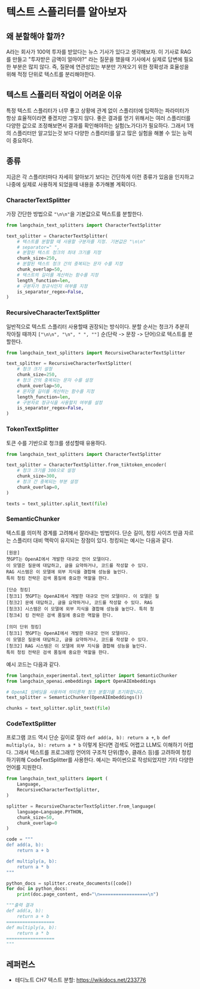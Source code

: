 # 텍스트 스플리터를 알아보자

## 왜 분할해야 할까?

A라는 회사가 100억 투자를 받았다는 뉴스 기사가 있다고 생각해보자. 이 기사로 RAG를 만들고 "투자받은 금액이 얼마야?" 라는 질문을 했을때 기사에서 실제로 답변에 필요한 부분은 많지 않다. 즉, 질문에 연관성있는 부분만 가져오기 위한 정확성과 효율성을 위해 적정 단위로 텍스트를 분리해야한다.

## 텍스트 스플리터 작업이 어려운 이유

특정 텍스트 스플리터가 너무 좋고 상황에 관계 없이 스플리터에 입력하는 파라미터가 항상 효율적이라면 좋겠지만 그렇지 않다. 좋은 결과를 얻기 위해서는 여러 스플리터를 다양한 값으로 조정해보면서 결과를 확인해야하는 실험(노가다)가 필요하다. 그래서 1개의 스플리터만 알고있는것 보다 다양한 스플리터를 알고 많은 실험을 해볼 수 있는 능력이 중요하다.

## 종류

지금은 각 스플리터마다 자세히 알아보기 보다는 간단하게 이런 종류가 있음을 인지하고 나중에 실제로 사용하게 되었을때 내용을 추가해볼 계획이다.

### CharacterTextSplitter

가장 간단한 방법으로 ```"\n\n"```을 기본값으로 텍스트를 분할한다.

```python
from langchain_text_splitters import CharacterTextSplitter

text_splitter = CharacterTextSplitter(
    # 텍스트를 분할할 때 사용할 구분자를 지정. 기본값은 "\n\n"
    # separator=" ",
    # 분할된 텍스트 청크의 최대 크기를 지정
    chunk_size=250,
    # 분할된 텍스트 청크 간의 중복되는 문자 수를 지정
    chunk_overlap=50,
    # 텍스트의 길이를 계산하는 함수를 지정
    length_function=len,
    # 구분자가 정규식인지 여부를 지정
    is_separator_regex=False,
)
```

### RecursiveCharacterTextSplitter

일반적으로 텍스트 스플리터 사용할때 권장되는 방식이다. 분할 순서는 청크가 추분히 작아질 때까지 ```["\n\n", "\n", " ", ""]``` 순(단락 -> 문장 -> 단어)으로 텍스트를 분할한다.

```python
from langchain_text_splitters import RecursiveCharacterTextSplitter

text_splitter = RecursiveCharacterTextSplitter(
    # 청크 크기 설정 
    chunk_size=250,
    # 청크 간의 중복되는 문자 수를 설정
    chunk_overlap=50,
    # 문자열 길이를 계산하는 함수를 지정
    length_function=len,
    # 구분자로 정규식을 사용할지 여부를 설정
    is_separator_regex=False,
)
```

### TokenTextSplitter

토큰 수를 기반으로 청크를 생성할때 유용하다.

```python
from langchain_text_splitters import CharacterTextSplitter

text_splitter = CharacterTextSplitter.from_tiktoken_encoder(
    # 청크 크기를 300으로 설정
    chunk_size=300,
    # 청크 간 중복되는 부분 설정
    chunk_overlap=0,
)

texts = text_splitter.split_text(file)
```

### SemanticChunker

텍스트를 의미적 경계를 고려해서 잘라내는 방법이다. 단순 길이, 청킹 사이즈 만큼 자르는 스플리터 대비 맥락이 유지되는 장점이 있다. 청킹되는 예시는 다음과 같다.

```plaintext
[원문]
챗GPT는 OpenAI에서 개발한 대규모 언어 모델이다. 
이 모델은 질문에 대답하고, 글을 요약하거나, 코드를 작성할 수 있다. 
RAG 시스템은 이 모델에 외부 지식을 결합해 성능을 높인다. 
특히 청킹 전략은 검색 품질에 중요한 역할을 한다.

[단순 청킹]
[청크1] 챗GPT는 OpenAI에서 개발한 대규모 언어 모델이다. 이 모델은 질
[청크2] 문에 대답하고, 글을 요약하거나, 코드를 작성할 수 있다. RAG 
[청크3] 시스템은 이 모델에 외부 지식을 결합해 성능을 높인다. 특히 청
[청크4] 킹 전략은 검색 품질에 중요한 역할을 한다.

[의미 단위 청킹]
[청크1] 챗GPT는 OpenAI에서 개발한 대규모 언어 모델이다. 
이 모델은 질문에 대답하고, 글을 요약하거나, 코드를 작성할 수 있다. 
[청크2] RAG 시스템은 이 모델에 외부 지식을 결합해 성능을 높인다. 
특히 청킹 전략은 검색 품질에 중요한 역할을 한다.
```

예시 코드는 다음과 같다.

```python
from langchain_experimental.text_splitter import SemanticChunker
from langchain_openai.embeddings import OpenAIEmbeddings

# OpenAI 임베딩을 사용하여 의미론적 청크 분할기를 초기화합니다.
text_splitter = SemanticChunker(OpenAIEmbeddings())

chunks = text_splitter.split_text(file)
```

### CodeTextSplitter

프로그램 코드 역시 단순 길이로 잘라 ```def add(a, b): return a +```, ```b def multiply(a, b): return a * b``` 이렇게 된다면 검색도 어렵고 LLM도 이해하기 어렵다. 그래서 텍스트를 프로그래밍 언어의 구조적 단위(함수, 클래스 등)를 고려하여 청킹하기위해 CodeTextSplitter를 사용한다. 예시는 파이썬으로 작성되었지만 기타 다양한 언어를 지원한다.

```python
from langchain_text_splitters import (
    Language,
    RecursiveCharacterTextSplitter,
)

splitter = RecursiveCharacterTextSplitter.from_language(
    language=Language.PYTHON,
    chunk_size=50,
    chunk_overlap=0
)

code = """
def add(a, b):
    return a + b

def multiply(a, b):
    return a * b
"""

python_docs = splitter.create_documents([code])
for doc in python_docs:
    print(doc.page_content, end="\n==================\n")

"""출력 결과
def add(a, b):
    return a + b
==================
def multiply(a, b):
    return a * b
==================
"""
```

## 레퍼런스

- 테디노트 CH7 텍스트 분할: <https://wikidocs.net/233776>
